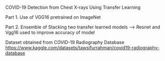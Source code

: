 COVID-19 Detection from Chest X-rays Using Transfer Learning 

Part 1. Use of VGG16 pretrained on ImageNet

Part 2. Ensemble of Stacking two transfer learned models --> Resnet and Vgg16 used  to improve accuracy of model

Dataset obtained from COVID-19 Radiography Database https://www.kaggle.com/datasets/tawsifurrahman/covid19-radiography-database
